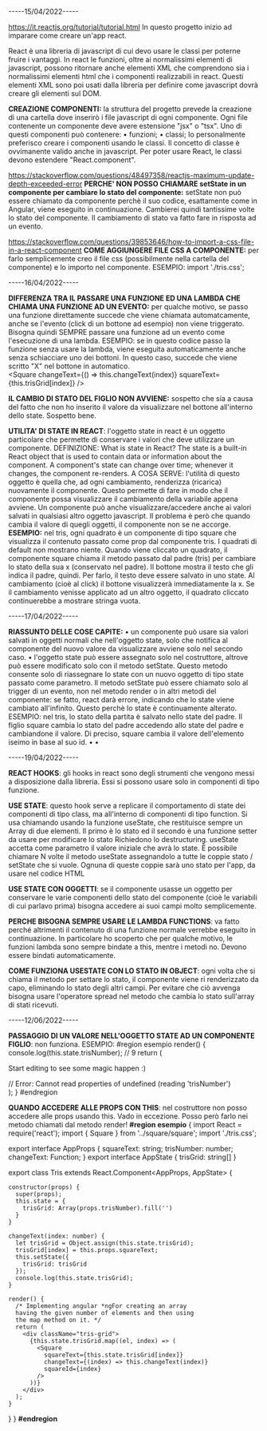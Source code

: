 -----15/04/2022-----

https://it.reactjs.org/tutorial/tutorial.html
In questo progetto inizio ad imparare come creare un'app react.

React è una libreria di javascript di cui devo usare le classi
per poterne fruire i vantaggi.
In react le funzioni, oltre ai normalissimi elementi di javascript,
possono ritornare anche elementi XML che comprendono sia i
normalissimi elementi html che i componenti realizzabili in react.
Questi elementi XML sono poi usati dalla libreria per definire come
javascript dovrà creare gli elementi sul DOM.

**CREAZIONE COMPONENTI:** la struttura del progetto prevede la creazione
di una cartella dove inserirò i file javascript di ogni componente.
Ogni file contenente un componente deve avere estensione "jsx" o "tsx".
Uno di questi componenti può contenere:
• funzioni;
• classi;
Io personalmente preferisco creare i componenti usando le classi.
Il concetto di classe è ovvimanente valido anche in javascript.
Per poter usare React, le classi devono estendere "React.component".

https://stackoverflow.com/questions/48497358/reactjs-maximum-update-depth-exceeded-error
**PERCHE' NON POSSO CHIAMARE setState in un componente per cambiare lo stato del componente:**
setState non può essere chiamato da componente perchè il suo codice, esattamente come
in Angular, viene eseguito in continuazione. Cambierei quindi tantissime
volte lo stato del componente.
Il cambiamento di stato va fatto fare in risposta ad un evento.

https://stackoverflow.com/questions/39853646/how-to-import-a-css-file-in-a-react-component
**COME AGGIUNGERE FILE CSS A COMPONENTE:** per farlo semplicemente creo il file css
(possibilmente nella cartella del componente) e lo importo nel componente.
ESEMPIO: import './tris.css';

-----16/04/2022-----

**DIFFERENZA TRA IL PASSARE UNA FUNZIONE ED UNA LAMBDA CHE CHIAMA UNA FUNZIONE AD UN EVENTO:** per qualche motivo, se passo una funzione direttamente succede che viene chiamata automatcamente, anche se l'evento (click di un bottone ad esempio) non viene triggerato.
Bisogna quindi SEMPRE passare una funzione ad un evento come l'esecuzione di una lambda.
ESEMPIO: se in questo codice passo la funzione senza usare la lambda, viene eseguita automaticamente anche senza schiacciare uno dei bottoni.
In questo caso, succede che viene scritto "X" nel bottone in automatico.  
 <Square
changeText={() => this.changeText(index)}
squareText={this.trisGrid[index]} />

**IL CAMBIO DI STATO DEL FIGLIO NON AVVIENE:** sospetto che sia a causa del fatto che non ho inserito il valore da visualizzare nel bottone all'interno dello state. 
Sospetto bene. 

**UTILITA' DI STATE IN REACT**: l'oggetto state in react è un oggetto particolare
che permette di conservare i valori che deve utilizzare un componente. 
DEFINIZIONE: What is state in React? The state is a built-in React object that is used to contain data or information about the component. A component's state can change over time; whenever it changes, the component re-renders. 
A COSA SERVE: l'utilità di questo oggetto è quella che, ad ogni cambiamento, renderizza (ricarica) nuovamente il componente. Questo permette di fare in modo che il componente possa visualizzare il cambiamento della variabile appena avviene. 
Un componente può anche visualizzare/accedere anche ai valori salvati in qualsiasi altro oggetto javascript. Il problema è però che quando cambia il valore di quegli oggetti, il componente non se ne accorge.  
**ESEMPIO:** nel tris, ogni quadrato è un componente di tipo square che visualizza il contenuto passato come prop dal componente tris. 
I quadrati di default non mostrano niente.
Quando viene cliccato un quadrato, il componente square chiama il metodo passato dal padre (tris) per cambiare lo stato della sua x (conservato nel padre). 
Il bottone mostra il testo che gli indica il padre, quindi. 
Per farlo, il testo deve essere salvato in uno state. Al cambiamento (cioè al click) il bottone visualizzerà immediatamente la x. 
Se il cambiamento venisse applicato ad un altro oggetto, il quadrato cliccato continuerebbe a mostrare stringa vuota.


-----17/04/2022-----

**RIASSUNTO DELLE COSE CAPITE:**
 • un componente può usare sia valori salvati in oggetti normali che nell'oggetto state, solo che notifica al componente del nuovo valore da visualizzare avviene solo nel secondo caso.
 • l'oggetto state può essere assegnato solo nel costruttore, altrove può essere modificato solo con il metodo setState. Questo metodo consente solo di riassegnare lo state con un nuovo oggetto di tipo state passato come parametro. 
 Il metodo setState può essere chiamato solo al trigger di un evento, non nel metodo render o in altri metodi del componente: se fatto, react darà errore, indicando che lo state viene cambiato all'infinito. Questo perchè lo state è continuamente alterato. 
 ESEMPIO: nel tris, lo stato della partita è salvato nello state del padre. Il figlio square cambia lo stato del padre accedendo allo state del padre e cambiandone il valore. Di preciso, square cambia il valore dell'elemento iseimo in base al suo id. 
 • 
 •

 -----19/04/2022-----

 **REACT HOOKS**: gli hooks in react sono degli strumenti che vengono messi a disposizione dalla libreria. Essi si possono usare solo in componenti di tipo funzione.

**USE STATE**: questo hook serve a replicare il comportamento di state dei componenti di tipo class, ma all'interno di componenti di tipo function. 
Si usa chiamando usando la funzione useState, che restituisce sempre un Array di due elementi. Il primo è lo stato ed il secondo è una funzione setter da usare per modificare lo stato
Richiedono lo destructuring.
useState accetta come parametro il valore iniziale che avrà lo state.
È possibile chiamare N volte il metodo useState assegnandolo a tutte le coppie stato / setState che si vuole. Ognuna di queste coppie sarà uno stato per l'app, da usare nel codice HTML

**USE STATE CON OGGETTI**: se il componente usasse un oggetto per conservare le varie componenti dello stato del componente (cioè le variabili di cui parlavo prima) bisogna accedere ai suoi campi molto semplicemente.

**PERCHE BISOGNA SEMPRE USARE LE LAMBDA FUNCTIONS**: va fatto perché altrimenti il contenuto di una funzione normale verrebbe eseguito in continuazione. 
In particolare ho scoperto che per qualche motivo, le funzioni lambda sono sempre bindate a this, mentre i metodi no. Devono essere bindati automaticamente.

**COME FUNZIONA USESTATE CON LO STATO IN OBJECT**: ogni volta che si chiama il metodo per settare lo stato, il componente viene ri renderizzato da capo, eliminando lo stato degli altri campi.
Per evitare che ciò avvenga bisogna usare l'operatore spread nel metodo che cambia lo stato sull'array di stati ricevuti.

-----12/06/2022-----

**PASSAGGIO DI UN VALORE NELL'OGGETTO STATE AD UN COMPONENTE FIGLIO**: non funziona. 
ESEMPIO: 
#region esempio
  render() {
    console.log(this.state.trisNumber);                 // 9
    return (      
      <div>
        <Hello name={this.state.name} />
        <p>
          Start editing to see some magic happen :)
        </p> 
      <Tris trisNumber={this.state.trisNumber}/>      // Error: Cannot read properties of undefined (reading 'trisNumber')
      </div>
    );
  }
#endregion

**QUANDO ACCEDERE ALLE PROPS CON THIS**: nel costruttore non posso accedere alle props usando this.
Vado in eccezione.
Posso però farlo nei metodo chiamati dal metodo render!
**#region esempio**
{
  import React = require('react');
  import { Square } from '../square/square';
  import './tris.css';

  export interface AppProps {
    squareText: string;
    trisNumber: number;
    changeText: Function;
  }
  export interface AppState {
    trisGrid: string[]
  }

  export class Tris extends React.Component<AppProps, AppState> {

    constructor(props) {
      super(props);
      this.state = {
        trisGrid: Array(props.trisNumber).fill('')
      }
    }

    changeText(index: number) {
      let trisGrid = Object.assign(this.state.trisGrid);
      trisGrid[index] = this.props.squareText;
      this.setState({
        trisGrid: trisGrid
      });
      console.log(this.state.trisGrid);
    }

    render() {
      /* Implementing angular *ngFor creating an array 
      having the given number of elements and then using 
      the map method on it. */
      return (
        <div className="tris-grid">
          {this.state.trisGrid.map((el, index) => (
            <Square
              squareText={this.state.trisGrid[index]}
              changeText={(index) => this.changeText(index)}
              squareId={index}
            />
          ))}
        </div>
      );
    }
  }
}
**#endregion**
